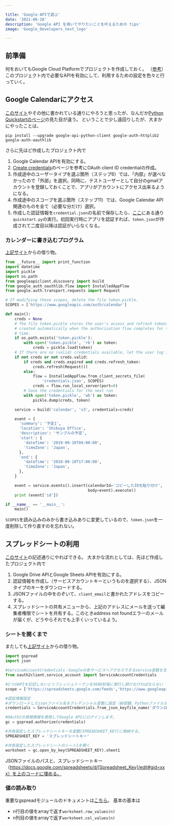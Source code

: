 ```yaml
---

title: 'Google-APIで遊ぶ'
date: '2021-06-10'
description: 'Google API を用いてやりたいことを叶えるための tips'
image: 'Google_Developers_text_logo'

---
```


## 前準備

何をおいてもGoogle Cloud Platformでプロジェクトを作成しておく。
（[参考](https://tanuhack.com/operate-spreadsheet/)）
このプロジェクト内で必要なAPIを有効にして、利用するための設定を色々と行っていく。

## Google Calendarにアクセス

[このサイト](https://non-dimension.com/python-googlecalendarapi/)やその他に書かれている通りにやろうと思ったが、なんだか[Python Quickstartのページ](https://developers.google.com/calendar/quickstart/python?hl=ja)の見た目が違う。
ということで少し遠回りしたが、大まかにやったことは、
```
pip install --upgrade google-api-python-client google-auth-httplib2 google-auth-oauthlib
```
さらに先ほど作成したプロジェクト内で
1. Google Calendar APIを有効にする。
2. [Create credentials](https://developers.google.com/workspace/guides/create-credentials?hl=ja)のページを参考にOAuth client ID credentialの作成。
3. 作成途中のユーザータイプを選ぶ箇所（ステップ6）では、「内部」が選べなかったので「外部」を選択。同時に、テストユーザーとして自分のgmailアカウントを登録しておくことで、アプリがアカウントにアクセス出来るようになる。
4. 作成途中のスコープを選ぶ箇所（ステップ11）では、Google Calendar API関連のものを全て（必要な分だけ）選択。
5. 作成した認証情報を`credential.json`の名前で保存したら、[ここ](https://developers.google.com/calendar/quickstart/python?hl=ja)にある通り`quickstart.py`の実行。初回実行時にアプリを認証すれば、`token.json`が作成されて二度目以降は認証がいらなくなる。

### カレンダーに書き込むプログラム

[上記サイト](https://non-dimension.com/python-googlecalendarapi/)からの借り物。

``` python
from __future__ import print_function
import datetime
import pickle
import os.path
from googleapiclient.discovery import build
from google_auth_oauthlib.flow import InstalledAppFlow
from google.auth.transport.requests import Request

# If modifying these scopes, delete the file token.pickle.
SCOPES = ['https://www.googleapis.com/auth/calendar']

def main():
    creds = None
    # The file token.pickle stores the user's access and refresh tokens, and is
    # created automatically when the authorization flow completes for the first
    # time.
    if os.path.exists('token.pickle'):
        with open('token.pickle', 'rb') as token:
            creds = pickle.load(token)
    # If there are no (valid) credentials available, let the user log in.
    if not creds or not creds.valid:
        if creds and creds.expired and creds.refresh_token:
            creds.refresh(Request())
        else:
            flow = InstalledAppFlow.from_client_secrets_file(
                'credentials.json', SCOPES)
            creds = flow.run_local_server(port=0)
        # Save the credentials for the next run
        with open('token.pickle', 'wb') as token:
            pickle.dump(creds, token)

    service = build('calendar', 'v3', credentials=creds)

    event = {
      'summary': '予定1',
      'location': 'Shibuya Office',
      'description': 'サンプルの予定',
      'start': {
        'dateTime': '2019-09-10T09:00:00',
        'timeZone': 'Japan',
      },
      'end': {
        'dateTime': '2019-09-10T17:00:00',
        'timeZone': 'Japan',
      },
    }

    event = service.events().insert(calendarId='コピーしたIDを貼り付け',
                                    body=event).execute()
    print (event['id'])

if __name__ == '__main__':
    main()
```

`SCOPES`を読み込みのみから書き込みありに変更しているので、`token.json`を一度削除して作り直すのを忘れない。

## スプレッドシートの利用

[このサイト](https://tanuhack.com/operate-spreadsheet/)の記述通りにやればできる。
大まかな流れとしては、先ほど作成したプロジェクト内で
1. Google Drive APIとGoogle Sheets APIを有効にする。
2. 認証情報を作成し（サービスアカウントキーというものを選択する）、JSONタイプのキーをダウンロードする。
3. JSONファイルの中をのぞいて、`client_email`と書かれたアドレスをコピーする。
4. スプレッドシートの共有メニューから、上記のアドレスにメールを送って編集者権限でシートを共有する。このときaddress not foundエラーのメールが届くが、どうやらそれでも上手くいっているよう。

### シートを開くまで

またしても[上記サイト](https://tanuhack.com/operate-spreadsheet/)からの借り物。

``` python
import gspread
import json

#ServiceAccountCredentials：Googleの各サービスへアクセスできるservice変数を生成します。
from oauth2client.service_account import ServiceAccountCredentials

#2つのAPIを記述しないとリフレッシュトークンを3600秒毎に発行し続けなければならない
scope = ['https://spreadsheets.google.com/feeds','https://www.googleapis.com/auth/drive']

#認証情報設定
#ダウンロードしたjsonファイル名をクレデンシャル変数に設定（秘密鍵、Pythonファイルから読み込みしやすい位置に置く）
credentials = ServiceAccountCredentials.from_json_keyfile_name('ダウンロードしたJSONファイル名.json', scope)

#OAuth2の資格情報を使用してGoogle APIにログインします。
gc = gspread.authorize(credentials)

#共有設定したスプレッドシートキーを変数[SPREADSHEET_KEY]に格納する。
SPREADSHEET_KEY = 'スプレッドシートキー'

#共有設定したスプレッドシートのシート1を開く
worksheet = gc.open_by_key(SPREADSHEET_KEY).sheet1
```

JSONファイルのパスと、スプレッドシートキー（https://docs.google.com/spreadsheets/d/[Spreadsheet_Key]/edit#gid=xxx）を上のコードに埋める。

### 値の読み取り

重要なgspreadモジュールのドキュメントは[こちら](https://gspread.readthedocs.io/en/latest/)。
基本の基本は

- n行目の値をarrayで返す`worksheet.row_values(n)`
- n列目の値をarrayで返す`worksheet.col_values(n)`
